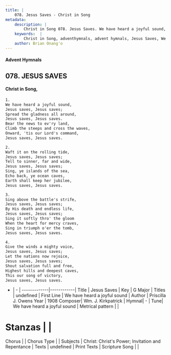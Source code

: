 ```yaml
---
title: |
    078. Jesus Saves - Christ in Song
metadata:
    description: |
        Christ in Song 078. Jesus Saves. We have heard a joyful sound, Jesus saves, Jesus saves; Spread the gladness all around, Jesus saves, Jesus saves. Bear the news to ev'ry land, Climb the steeps and cross the waves, Onward, 'tis our Lord's command, Jesus saves, Jesus saves.
    keywords:  |
        Christ in Song, adventhymnals, advent hymnals, Jesus Saves, We have heard a joyful sound. 
    author: Brian Onang'o
---
```


#### Advent Hymnals
## 078. JESUS SAVES
####  Christ in Song,

```txt
1.
We have heard a joyful sound,
Jesus saves, Jesus saves;
Spread the gladness all around,
Jesus saves, Jesus saves.
Bear the news to ev'ry land,
Climb the steeps and cross the waves,
Onward, 'tis our Lord's command,
Jesus saves, Jesus saves.

2.
Waft it on the rolling tide,
Jesus saves, Jesus saves;
Tell to sinner, far and wide,
Jesus saves, Jesus saves;
Sing, ye islands of the sea,
Echo back, ye ocean caves,
Earth shall keep her jubilee,
Jesus saves, Jesus saves.

3.
Sing above the battle's strife,
Jesus saves, Jesus saves;
By His death and endless life,
Jesus saves, Jesus saves;
Sing it softly thro' the gloom
When the heart for mercy craves,
Sing in triumph o'er the tomb,
Jesus saves, Jesus saves.

4.
Give the winds a mighty voice,
Jesus saves, Jesus saves;
Let the nations now rejoice,
Jesus saves, Jesus saves;
Shout salvation full and free,
Highest hills and deepest caves,
This our song of victory,
Jesus saves, Jesus saves.

```

- |   -  |
-------------|------------|
Title | Jesus Saves |
Key | G Major |
Titles | undefined |
First Line | We have heard a joyful sound |
Author | Priscilla J. Owens
Year | 1908
Composer| Wm. J. Kirkpatrick |
Hymnal|  - |
Tune| We have heard a joyful sound |
Metrical pattern | |
# Stanzas |  |
Chorus |  |
Chorus Type |  |
Subjects | Christ: Christ's Power; Invitation and Repentance |
Texts | undefined |
Print Texts | 
Scripture Song |  |
    
